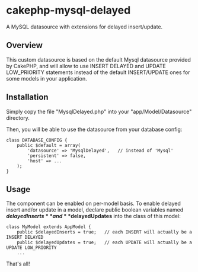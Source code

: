 cakephp-mysql-delayed
=====================

A MySQL datasource with extensions for delayed insert/update.

## Overview

This custom datasource is based on the default Mysql datasource provided by CakePHP, and will allow to use INSERT DELAYED and UPDATE LOW_PRIORITY statements instead of the default INSERT/UPDATE ones for some models in your application.

## Installation

Simply copy the file "MysqlDelayed.php" into your "app/Model/Datasource" directory.

Then, you will be able to use the datasource from your database config:

    class DATABASE_CONFIG {
        public $default = array(
            'datasource' => 'MysqlDelayed',   // instead of 'Mysql'
            'persistent' => false,
            'host' => ...
        );
    }

## Usage

The component can be enabled on per-model basis. To enable delayed insert and/or update in a model, declare public boolean variables named **$delayedInserts** and **$delayedUpdates** into the class of this model:

    class MyModel extends AppModel {
        public $delayedInserts = true;   // each INSERT will actually be a INSERT DELAYED
        public $delayedUpdates = true;   // each UPDATE will actually be a UPDATE LOW_PRIORITY
        ...

That's all!
